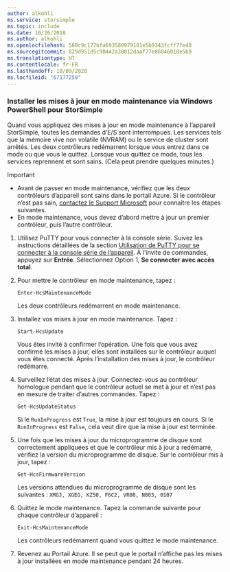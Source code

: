 ```yaml
---
author: alkohli
ms.service: storsimple
ms.topic: include
ms.date: 10/26/2018
ms.author: alkohli
ms.openlocfilehash: 560c9c177bfa693580979101e5b9343fcff7fe40
ms.sourcegitcommit: 829d951d5c90442a38012daaf77e86046018e5b9
ms.translationtype: HT
ms.contentlocale: fr-FR
ms.lasthandoff: 10/09/2020
ms.locfileid: "67177259"
---
```

### <a name="install-maintenance-mode-updates-via-windows-powershell-for-storsimple"></a>Installer les mises à jour en mode maintenance via Windows PowerShell pour StorSimple

Quand vous appliquez des mises à jour en mode maintenance à l’appareil StorSimple, toutes les demandes d’E/S sont interrompues. Les services tels que la mémoire vive non volatile (NVRAM) ou le service de cluster sont arrêtés. Les deux contrôleurs redémarrent lorsque vous entrez dans ce mode ou que vous le quittez. Lorsque vous quittez ce mode, tous les services reprennent et sont sains. (Cela peut prendre quelques minutes.)

> [!IMPORTANT]
> * Avant de passer en mode maintenance, vérifiez que les deux contrôleurs d’appareil sont sains dans le portail Azure. Si le contrôleur n’est pas sain, [contactez le Support Microsoft](../articles/storsimple/storsimple-8000-contact-microsoft-support.md) pour connaître les étapes suivantes.
> * En mode maintenance, vous devez d’abord mettre à jour un premier contrôleur, puis l’autre contrôleur.

1. Utilisez PuTTY pour vous connecter à la console série. Suivez les instructions détaillées de la section [Utilisation de PuTTY pour se connecter à la console série de l’appareil](../articles/storsimple/storsimple-8000-deployment-walkthrough-u2.md#use-putty-to-connect-to-the-device-serial-console). À l'invite de commandes, appuyez sur **Entrée**. Sélectionnez Option 1, **Se connecter avec accès total**.

2. Pour mettre le contrôleur en mode maintenance, tapez :
    
    `Enter-HcsMaintenanceMode`

    Les deux contrôleurs redémarrent en mode maintenance.

3. Installez vos mises à jour en mode maintenance. Tapez :

    `Start-HcsUpdate`

    Vous êtes invité à confirmer l’opération. Une fois que vous avez confirmé les mises à jour, elles sont installées sur le contrôleur auquel vous êtes connecté. Après l’installation des mises à jour, le contrôleur redémarre.

4. Surveillez l’état des mises à jour. Connectez-vous au contrôleur homologue pendant que le contrôleur actuel se met à jour et n’est pas en mesure de traiter d’autres commandes. Tapez :

    `Get-HcsUpdateStatus`

    Si le `RunInProgress` est `True`, la mise à jour est toujours en cours. Si le `RunInProgress` est `False`, cela veut dire que la mise à jour est terminée.

5. Une fois que les mises à jour du microprogramme de disque sont correctement appliquées et que le contrôleur mis à jour a redémarré, vérifiez la version du microprogramme de disque. Sur le contrôleur mis à jour, tapez :

    `Get-HcsFirmwareVersion`
   
    Les versions attendues du microprogramme de disque sont les suivantes : `XMGJ, XGEG, KZ50, F6C2, VR08, N003, 0107`

6. Quittez le mode maintenance. Tapez la commande suivante pour chaque contrôleur d’appareil :

    `Exit-HcsMaintenanceMode`

    Les contrôleurs redémarrent quand vous quittez le mode maintenance.

7. Revenez au Portail Azure. Il se peut que le portail n’affiche pas les mises à jour installées en mode maintenance pendant 24 heures.